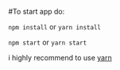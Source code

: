 #To start app do:

`npm install` or `yarn install`

`npm start` or `yarn start`

i highly recommend to use [yarn](https://yarnpkg.com/en/docs/install)